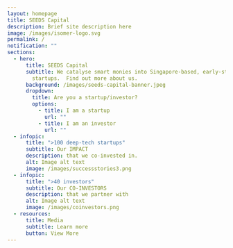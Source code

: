 ```yaml
---
layout: homepage
title: SEEDS Capital
description: Brief site description here
image: /images/isomer-logo.svg
permalink: /
notification: ""
sections:
  - hero:
      title: SEEDS Capital
      subtitle: We catalyse smart monies into Singapore-based, early-stage technology
        startups.  Find out more about us.
      background: /images/seeds-capital-banner.jpeg
      dropdown:
        title: Are you a startup/investor?
        options:
          - title: I am a startup
            url: ""
          - title: I am an investor
            url: ""
  - infopic:
      title: ">100 deep-tech startups"
      subtitle: Our IMPACT
      description: that we co-invested in.
      alt: Image alt text
      image: /images/successstories3.png
  - infopic:
      title: ">40 investors"
      subtitle: Our CO-INVESTORS
      description: that we partner with
      alt: Image alt text
      image: /images/coinvestors.png
  - resources:
      title: Media
      subtitle: Learn more
      button: View More
---
```

